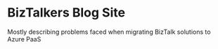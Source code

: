 # BizTalkers Blog Site
Mostly describing problems faced when migrating BizTalk solutions to Azure PaaS
